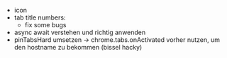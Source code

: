 - icon
- tab title numbers:
    - fix some bugs
- async await verstehen und richtig anwenden
- pinTabsHard umsetzen
        -> chrome.tabs.onActivated vorher nutzen, um den hostname zu bekommen (bissel hacky)
